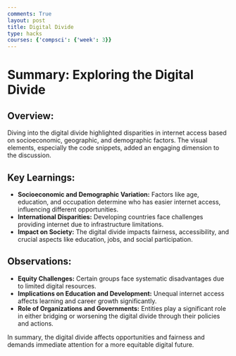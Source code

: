 ```yaml
---
comments: True
layout: post
title: Digital Divide
type: hacks
courses: {'compsci': {'week': 3}}
---
```




# Summary: Exploring the Digital Divide

## Overview:
Diving into the digital divide highlighted disparities in internet access based on socioeconomic, geographic, and demographic factors. The visual elements, especially the code snippets, added an engaging dimension to the discussion.

## Key Learnings:
- **Socioeconomic and Demographic Variation:** Factors like age, education, and occupation determine who has easier internet access, influencing different opportunities.
- **International Disparities:** Developing countries face challenges providing internet due to infrastructure limitations.
- **Impact on Society:** The digital divide impacts fairness, accessibility, and crucial aspects like education, jobs, and social participation.

## Observations:
- **Equity Challenges:** Certain groups face systematic disadvantages due to limited digital resources.
- **Implications on Education and Development:** Unequal internet access affects learning and career growth significantly.
- **Role of Organizations and Governments:** Entities play a significant role in either bridging or worsening the digital divide through their policies and actions.

In summary, the digital divide affects opportunities and fairness and demands immediate attention for a more equitable digital future.

